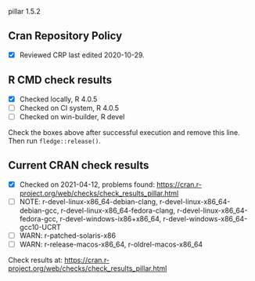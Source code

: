 pillar 1.5.2

## Cran Repository Policy

- [x] Reviewed CRP last edited 2020-10-29.

## R CMD check results

- [x] Checked locally, R 4.0.5
- [ ] Checked on CI system, R 4.0.5
- [ ] Checked on win-builder, R devel

Check the boxes above after successful execution and remove this line. Then run `fledge::release()`.

## Current CRAN check results

- [x] Checked on 2021-04-12, problems found: https://cran.r-project.org/web/checks/check_results_pillar.html
- [ ] NOTE: r-devel-linux-x86_64-debian-clang, r-devel-linux-x86_64-debian-gcc, r-devel-linux-x86_64-fedora-clang, r-devel-linux-x86_64-fedora-gcc, r-devel-windows-ix86+x86_64, r-devel-windows-x86_64-gcc10-UCRT
- [ ] WARN: r-patched-solaris-x86
- [ ] WARN: r-release-macos-x86_64, r-oldrel-macos-x86_64

Check results at: https://cran.r-project.org/web/checks/check_results_pillar.html
